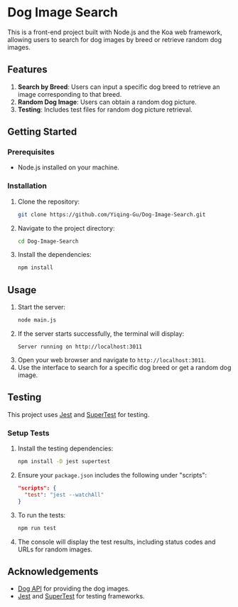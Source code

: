 
# Dog Image Search

This is a front-end project built with Node.js and the Koa web framework, allowing users to search for dog images by breed or retrieve random dog images.

## Features

1. **Search by Breed**: Users can input a specific dog breed to retrieve an image corresponding to that breed.
2. **Random Dog Image**: Users can obtain a random dog picture.
3. **Testing**: Includes test files for random dog picture retrieval.

## Getting Started

### Prerequisites

- Node.js installed on your machine.

### Installation

1. Clone the repository:
   ```bash
   git clone https://github.com/Yiqing-Gu/Dog-Image-Search.git
   ```
2. Navigate to the project directory:
   ```bash
   cd Dog-Image-Search
   ```
3. Install the dependencies:
   ```bash
   npm install
   ```

## Usage

1. Start the server:
   ```bash
   node main.js
   ```
2. If the server starts successfully, the terminal will display:
   ```
   Server running on http://localhost:3011
   ```
3. Open your web browser and navigate to `http://localhost:3011`.
4. Use the interface to search for a specific dog breed or get a random dog image.

## Testing

This project uses [Jest](https://jestjs.io/) and [SuperTest](https://github.com/visionmedia/supertest) for testing.

### Setup Tests

1. Install the testing dependencies:
   ```bash
   npm install -D jest supertest
   ```
2. Ensure your `package.json` includes the following under "scripts":
   ```json
   "scripts": {
     "test": "jest --watchAll"
   }
   ```
3. To run the tests:
   ```bash
   npm run test
   ```
4. The console will display the test results, including status codes and URLs for random images.

## Acknowledgements

- [Dog API](https://dog.ceo/dog-api/) for providing the dog images.
- [Jest](https://jestjs.io/) and [SuperTest](https://github.com/visionmedia/supertest) for testing frameworks.
